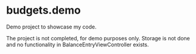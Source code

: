 # budgets.demo
Demo project to showcase my code.

The project is not completed, for demo purposes only. 
Storage is not done and no functionality in BalanceEntryViewController exists.

